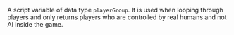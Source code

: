 A script variable of data type `playerGroup`. It is used when looping through players and only returns players who are controlled by real humans and not AI inside the game.
